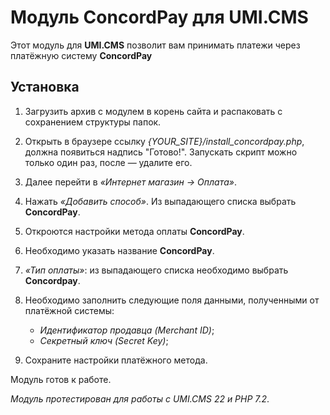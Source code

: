 # Модуль ConcordPay для UMI.CMS

Этот модуль для **UMI.CMS** позволит вам принимать платежи через платёжную систему **ConcordPay** 

## Установка

1. Загрузить архив с модулем в корень сайта и распаковать с сохранением структуры папок.

2. Открыть в браузере ссылку *{YOUR_SITE}/install_concordpay.php*, должна появиться надпись "Готово!". Запускать скрипт
   можно только один раз, после — удалите его.

3. Далее перейти в *«Интернет магазин -> Оплата»*.

4. Нажать *«Добавить способ»*. Из выпадающего списка выбрать **ConcordPay**.

5. Откроются настройки метода оплаты **ConcordPay**.

6. Необходимо указать название **ConcordPay**.

7. *«Тип оплаты»*: из выпадающего списка необходимо выбрать **Concordpay**.

8. Необходимо заполнить следующие поля данными, полученными от платёжной системы:
    - *Идентификатор продавца (Merchant ID)*;
    - *Секретный ключ (Secret Key)*;

9. Сохраните настройки платёжного метода.

Модуль готов к работе.

*Модуль протестирован для работы с UMI.CMS 22 и PHP 7.2*.